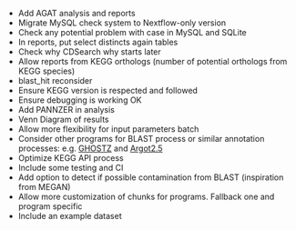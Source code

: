 * Add AGAT analysis and reports
* Migrate MySQL check system to Nextflow-only version
* Check any potential problem with case in MySQL and SQLite
* In reports, put select distincts again tables
* Check why CDSearch why starts later
* Allow reports from KEGG orthologs (number of potential orthologs from KEGG species)
* blast_hit reconsider
* Ensure KEGG version is respected and followed
* Ensure debugging is working OK
* Add PANNZER in analysis
* Venn Diagram of results
* Allow more flexibility for input parameters batch
* Consider other programs for BLAST process or similar annotation processes: e.g. [GHOSTZ](http://www.bi.cs.titech.ac.jp/ghostz/) and [Argot2.5](http://www.medcomp.medicina.unipd.it/Argot2-5/)
* Optimize KEGG API process
* Include some testing and CI
* Add option to detect if possible contamination from BLAST (inspiration from MEGAN)
* Allow more customization of chunks for programs. Fallback one and program specific
* Include an example dataset
